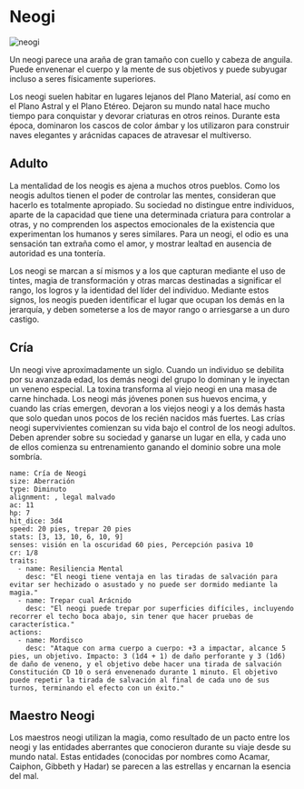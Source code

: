 # Neogi
![neogi](https://5etools-mirror-1.github.io/img/bestiary/VGM/Neogi.jpg)

Un neogi parece una araña de gran tamaño con cuello y cabeza de anguila. Puede envenenar el cuerpo y la mente de sus objetivos y puede subyugar incluso a seres físicamente superiores.

Los neogi suelen habitar en lugares lejanos del Plano Material, así como en el Plano Astral y el Plano Etéreo. Dejaron su mundo natal hace mucho tiempo para conquistar y devorar criaturas en otros reinos. Durante esta época, dominaron los cascos de color ámbar y los utilizaron para construir naves elegantes y arácnidas capaces de atravesar el multiverso.

## Adulto
La mentalidad de los neogis es ajena a muchos otros pueblos. Como los neogis adultos tienen el poder de controlar las mentes, consideran que hacerlo es totalmente apropiado. Su sociedad no distingue entre individuos, aparte de la capacidad que tiene una determinada criatura para controlar a otras, y no comprenden los aspectos emocionales de la existencia que experimentan los humanos y seres similares. Para un neogi, el odio es una sensación tan extraña como el amor, y mostrar lealtad en ausencia de autoridad es una tontería.

Los neogi se marcan a sí mismos y a los que capturan mediante el uso de tintes, magia de transformación y otras marcas destinadas a significar el rango, los logros y la identidad del líder del individuo. Mediante estos signos, los neogis pueden identificar el lugar que ocupan los demás en la jerarquía, y deben someterse a los de mayor rango o arriesgarse a un duro castigo.

## Cría
Un neogi vive aproximadamente un siglo. Cuando un individuo se debilita por su avanzada edad, los demás neogi del grupo lo dominan y le inyectan un veneno especial. La toxina transforma al viejo neogi en una masa de carne hinchada. Los neogi más jóvenes ponen sus huevos encima, y cuando las crías emergen, devoran a los viejos neogi y a los demás hasta que solo quedan unos pocos de los recién nacidos más fuertes. Las crías neogi supervivientes comienzan su vida bajo el control de los neogi adultos. Deben aprender sobre su sociedad y ganarse un lugar en ella, y cada uno de ellos comienza su entrenamiento ganando el dominio sobre una mole sombría.

```statblock
name: Cría de Neogi
size: Aberración
type: Diminuto
alignment: , legal malvado
ac: 11
hp: 7
hit_dice: 3d4
speed: 20 pies, trepar 20 pies
stats: [3, 13, 10, 6, 10, 9]
senses: visión en la oscuridad 60 pies, Percepción pasiva 10
cr: 1/8
traits:
  - name: Resiliencia Mental
    desc: "El neogi tiene ventaja en las tiradas de salvación para evitar ser hechizado o asustado y no puede ser dormido mediante la magia."
  - name: Trepar cual Arácnido
    desc: "El neogi puede trepar por superficies difíciles, incluyendo recorrer el techo boca abajo, sin tener que hacer pruebas de característica."
actions:
  - name: Mordisco
    desc: "Ataque con arma cuerpo a cuerpo: +3 a impactar, alcance 5 pies, un objetivo. Impacto: 3 (1d4 + 1) de daño perforante y 3 (1d6) de daño de veneno, y el objetivo debe hacer una tirada de salvación Constitución CD 10 o será envenenado durante 1 minuto. El objetivo puede repetir la tirada de salvación al final de cada uno de sus turnos, terminando el efecto con un éxito."
```

## Maestro Neogi
Los maestros neogi utilizan la magia, como resultado de un pacto entre los neogi y las entidades aberrantes que conocieron durante su viaje desde su mundo natal. Estas entidades (conocidas por nombres como Acamar, Caiphon, Gibbeth y Hadar) se parecen a las estrellas y encarnan la esencia del mal.